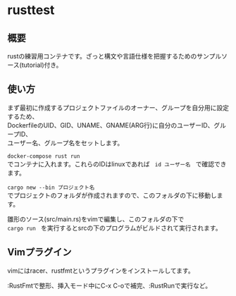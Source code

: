 # rusttest

## 概要
rustの練習用コンテナです。ざっと構文や言語仕様を把握するためのサンプルソース(tutorial)付き。

## 使い方
まず最初に作成するプロジェクトファイルのオーナー、グループを自分用に設定するため、  
DockerfileのUID、GID、UNAME、GNAME(ARG行)に自分のユーザーID、グループID、  
ユーザー名、グループ名をセットします。

`docker-compose rust run`  
でコンテナに入れます。これらのIDはlinuxであれば  
`id ユーザー名`  
で確認できます。

`cargo new --bin プロジェクト名`  
でプロジェクトのフォルダが作成されますので、このフォルダの下に移動します。

雛形のソース(src/main.rs)をvimで編集し、このフォルダの下で  
`cargo run`  
を実行するとsrcの下のプログラムがビルドされて実行されます。

## Vimプラグイン
vimにはracer、rustfmtというプラグインをインストールしてます。

:RustFmtで整形、挿入モード中にC-x C-oで補完、:RustRunで実行など。
